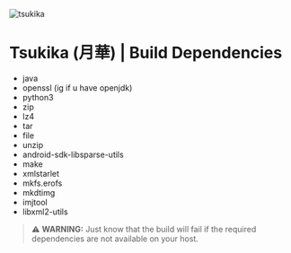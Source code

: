 ![tsukika](https://github.com/ayumi-aiko/banners/blob/main/lynette-behind-a-glass-looking-surface.jpg?raw=true)

# Tsukika (月華) | Build Dependencies

- java
- openssl (ig if u have openjdk)
- python3
- zip
- lz4
- tar
- file
- unzip
- android-sdk-libsparse-utils
- make
- xmlstarlet
- mkfs.erofs
- mkdtimg
- imjtool
- libxml2-utils

> ⚠️ **WARNING:** Just know that the build will fail if the required dependencies are not available on your host.
